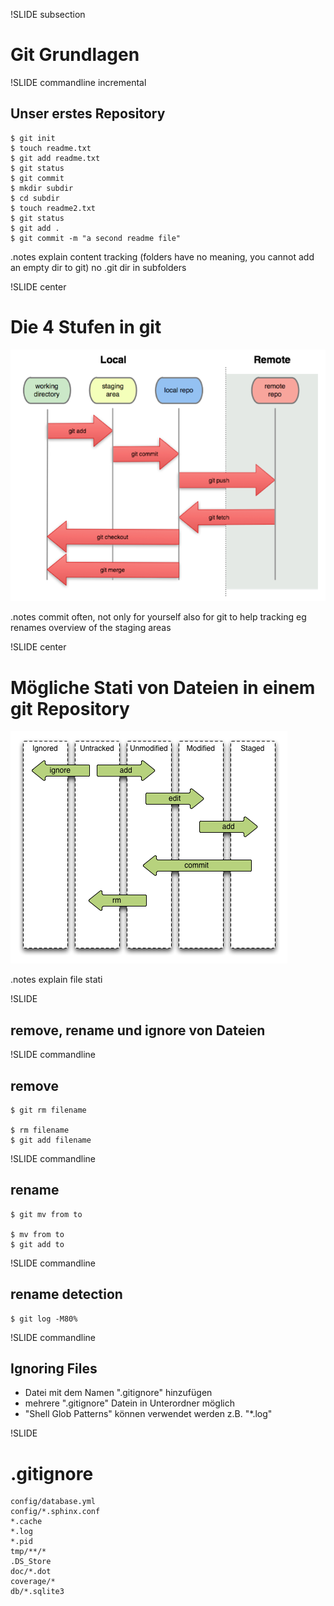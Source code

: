 !SLIDE subsection
# Git Grundlagen #

!SLIDE commandline incremental
## Unser erstes Repository ##

    $ git init
    $ touch readme.txt
    $ git add readme.txt
    $ git status
    $ git commit
    $ mkdir subdir
    $ cd subdir
    $ touch readme2.txt
    $ git status
    $ git add .
    $ git commit -m "a second readme file"

.notes explain content tracking (folders have no meaning, you cannot add an empty dir to git)  no .git dir in subfolders

!SLIDE center
# Die 4 Stufen in git #
![git_stages](git_stages.png)

.notes commit often, not only for yourself also for git to help tracking eg renames overview of the staging areas

!SLIDE center
# Mögliche Stati von Dateien in einem git Repository #

![git_file_stati](git_file_stati.png)

.notes explain file stati

!SLIDE
## remove, rename und ignore von Dateien ##

!SLIDE commandline
## remove ##
    $ git rm filename

    $ rm filename
    $ git add filename


!SLIDE commandline
## rename
    $ git mv from to

    $ mv from to
    $ git add to

!SLIDE commandline
## rename detection

    $ git log -M80%

!SLIDE commandline
## Ignoring Files ##

* Datei mit dem Namen ".gitignore" hinzufügen
* mehrere ".gitignore" Datein in Unterordner möglich
* "Shell Glob Patterns" können verwendet werden z.B. "*.log"

!SLIDE
# .gitignore #

    config/database.yml
    config/*.sphinx.conf
    *.cache
    *.log
    *.pid
    tmp/**/*
    .DS_Store
    doc/*.dot
    coverage/*
    db/*.sqlite3

